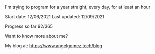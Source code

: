 I'm trying to program for a year straight, every day, for at least an hour

Start date: 12/06/2021
Last updated: 12/09/2021

Progress so far 92/365

Want to know more about me?

My blog at: https://www.angelgomez.tech/blog
